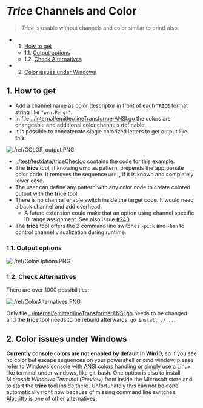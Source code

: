 # *Trice* Channels and Color

> *Trice* is usable without channels and color similar to printf also.
<!-- vscode-markdown-toc -->
* 1. [How to get](#Howtoget)
	* 1.1. [Output options](#Outputoptions)
	* 1.2. [Check Alternatives](#CheckAlternatives)
* 2. [Color issues under Windows](#ColorissuesunderWindows)

<!-- vscode-markdown-toc-config
	numbering=true
	autoSave=true
	/vscode-markdown-toc-config -->
<!-- /vscode-markdown-toc -->

##  1. <a name='Howtoget'></a>How to get

* Add a channel name as color descriptor in front of each `TRICE` format string like `"wrn:Peng!"`.
* In file [../internal/emitter/lineTransformerANSI.go](../internal/emitter/lineTransformerANSI.go) the colors are changeable and additional color channels definable.
* It is possible to concatenate single colorized letters to get output like this:

![./ref/COLOR_output.PNG](./ref/COLOR_output.PNG)

* [../test/testdata/triceCheck.c](../test/testdata/triceCheck.c) contains the code for this example.
* The **trice** tool, if knowing `wrn:` as pattern, prepends the appropriate color code. It removes the sequence `wrn:`, if it is known and completely lower case.
* The user can define any pattern with any color code to create colored output with the **trice** tool.
* There is no channel enable switch inside the target code. It would need a back channel and add overhead.
  * A future extension could make that an option using channel specific ID range assignment. See also issue [#243](https://github.com/rokath/trice/issues/243).
* The **trice** tool offers the 2 command line switches `-pick` and `-ban` to control channel visualization during runtime.  

###  1.1. <a name='Outputoptions'></a>Output options

![./ref/ColorOptions.PNG](./ref/ColorOptions.PNG)

###  1.2. <a name='CheckAlternatives'></a>Check Alternatives

There are over 1000 possibilities:

![./ref/ColorAlternatives.PNG](./ref/ColorAlternatives.PNG)

Only file [../internal/emitter/lineTransformerANSI.go](../internal/emitter/lineTransformerANSI.go) needs to be changed and the **trice** tool needs to be rebuild afterwards: `go install ./...`.
##  2. <a name='ColorissuesunderWindows'></a>Color issues under Windows

**Currently console colors are not enabled by default in Win10**, so if you see no color but escape sequences on your powershell or cmd window, please refer to [Windows console with ANSI colors handling](https://superuser.com/questions/413073/windows-console-with-ansi-colors-handling/1050078#1050078) or simply use a Linux like terminal under windows, like git-bash. One option is also to install Microsoft *Windows Terminal (Preview)* from inside the Microsoft store and to start the **trice** tool inside there. Unfortunately this can not be done automatically right now because of missing command line switches. [Alacritty](../third_party/alacritty/ReadMe.md) is one of other alternatives.
